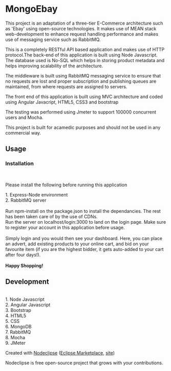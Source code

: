 

<h1>MongoEbay</h1>

<p>This project is an adaptation of a three-tier E-Commerce architecture such as 'Ebay' using open-source technologies. It makes use of MEAN stack web-development to enhance request handling performance and makes use of messaging service such as RabbitMQ.</p>

<p> This is a completely RESTful API based application and makes use of HTTP protocol.The back-end of this application is built using Node Javascript. The database used is No-SQL which helps in storing product metadata and helps improving scalability of the architecture.</p>

<p> The middleware is built using RabbitMQ messaging service to ensure that no requests are lost and proper subscription and publishing queues are maintained, from where requests are assigned to servers.</p>

<p> The front end of this application is built using MVC architecture and coded using Angular Javacript, HTML5, CSS3 and bootstrap</p>
<p> The testing was performed using Jmeter to support 100000 concurrent users and Mocha.</p>

<p> This project is built for acamedic purposes and should not be used in any commercial way. </p>
<h2>Usage</h2>
<h3>Installation</h3><br>
<p>
Please install the following before running this application
</p>
1. Express-Node environment<br>
2. RabbitMQ server<br>
<br>
Run npm-install on the package.json to install the dependancies. The rest has been taken care of by the use of CDNs.
<br>
Run the server on localhost/login:3000 to land on the login page. Make sure to register your account in this application before usage.
<br><br>
Simply login and you would then see your dashboard. Here, you can place an advert, add existing products to your online cart, and bid on your favourite item (if you are the highest bidder, it gets auto-added to your cart after four days!).
<br><br>
<b>Happy Shopping!</b>


<h2> Development </h2><br>
1. Node Javascript<br>
2. Angular Javascript<br>
3. Bootstrap<br>
4. HTML5<br>
5. CSS<br>
6. MongoDB<br>
7. RabbitMQ<br>
8. Mocha<br>
9. JMeter<br>

Created with [Nodeclipse](https://github.com/Nodeclipse/nodeclipse-1)
 ([Eclipse Marketplace](http://marketplace.eclipse.org/content/nodeclipse), [site](http://www.nodeclipse.org))   

Nodeclipse is free open-source project that grows with your contributions.
